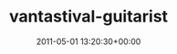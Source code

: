 ---
title:		"vantastival-guitarist"
type:		"upload"
description:		"TBC"
date:		"2011-05-01 13:20:30+00:00"
album:		"music"
filename:		"vantastival-guitarist.md"
series:		""
cl_public_id:		"music/vantastival-guitarist"
cl_version:		1497004902
format:		"tiff"
bytes:		2218508
width:		810
height:		1440
exposure_mode:		"Manual"
program:		"Manual"
aperture:		"7.1"
focal_length:		"150.0 mm"
iso:		"3200"
shutter_speed:		"1/60"
metering:		"Multi-segment"
flash:		"Off, Did not fire"
white_balance:		"Custom"
colour_temp:		"5150"
has_crop:		"false"
orientation:		"Horizontal (normal)"
camera_model:		"NIKON D7000"
lens_info:		"18-200mm f/3.5-5.6"
artist:		"No artist info"
x_resolution:		"300"
y_resolution:		"300"
---